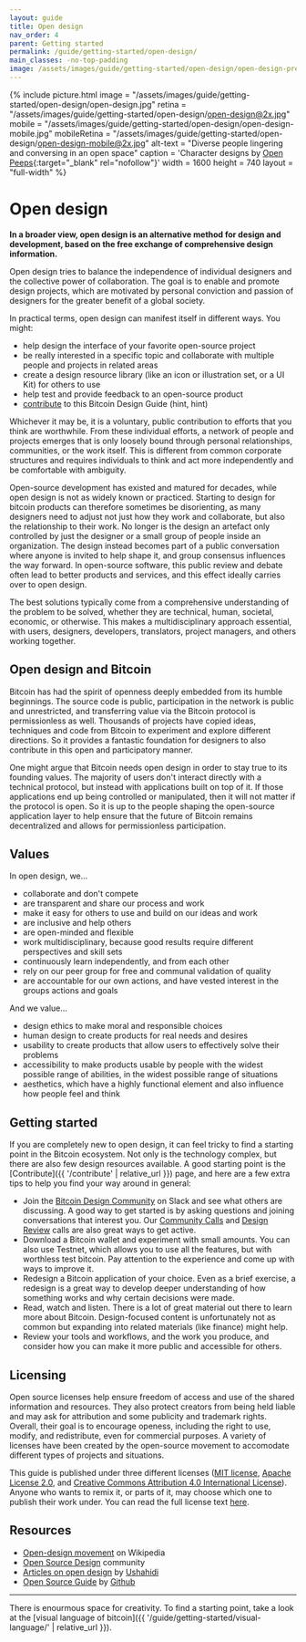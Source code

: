 ```yaml
---
layout: guide
title: Open design
nav_order: 4
parent: Getting started
permalink: /guide/getting-started/open-design/
main_classes: -no-top-padding
image: /assets/images/guide/getting-started/open-design/open-design-preview.jpg
---
```


<!--

Editor's notes

Explain what open design is
Why it is worthwhile
- Different way of design that leads to different results
- Individual independence
- Global collaboration
Levels
- Our own role in the "world"
- Publishing something for others to use
- Cross-project collaboration
- Project-specific collaboration
Examples in Bitcoin Design
- Guide
- Johns exploring CoinJoins with Wasabi and wider bitcoin audience (cross-project)
- Bosch working with Bitcoin Core GUI (project-specific)

Ideas
- Add quotes and stories from designers

Illustration sources

- https://www.figma.com/file/qzvCvqhSRx3Jq8aywaSjlr/Bitcoin-Design-Guide-Illustrations-CO?node-id=881%3A1051

-->

{% include picture.html
   image = "/assets/images/guide/getting-started/open-design/open-design.jpg"
   retina = "/assets/images/guide/getting-started/open-design/open-design@2x.jpg"
   mobile = "/assets/images/guide/getting-started/open-design/open-design-mobile.jpg"
   mobileRetina = "/assets/images/guide/getting-started/open-design/open-design-mobile@2x.jpg"
   alt-text = "Diverse people lingering and conversing in an open space"
   caption = 'Character designs by [Open Peeps](https://www.openpeeps.com/){:target="_blank" rel="nofollow"}'
   width = 1600
   height = 740
   layout = "full-width"
%}

# Open design

**In a broader view, open design is an alternative method for design and development, based on the free exchange of comprehensive design information.**

Open design tries to balance the independence of individual designers and the collective power of collaboration. The goal is to enable and promote design projects, which are motivated by personal conviction and passion of designers for the greater benefit of a global society.

In practical terms, open design can manifest itself in different ways. You might:

* help design the interface of your favorite open-source project
* be really interested in a specific topic and collaborate with multiple people and projects in related areas
* create a design resource library (like an icon or illustration set, or a UI Kit) for others to use
* help test and provide feedback to an open-source product
* [contribute](/guide/contribute/) to this Bitcoin Design Guide (hint, hint)

Whichever it may be, it is a voluntary, public contribution to efforts that you think are worthwhile. From these individual efforts, a network of people and projects emerges that is only loosely bound through personal relationships, communities, or the work itself. This is different from common corporate structures and requires individuals to think and act more independently and be comfortable with ambiguity.

Open-source development has existed and matured for decades, while open design is not as widely known or practiced. Starting to design for bitcoin products can therefore sometimes be disorienting, as many designers need to adjust not just how they work and collaborate, but also the relationship to their work. No longer is the design an artefact only controlled by just the designer or a small group of people inside an organization. The design instead becomes part of a public conversation where anyone is invited to help shape it, and group consensus influences the way forward. In open-source software, this public review and debate often lead to better products and services, and this effect ideally carries over to open design.

The best solutions typically come from a comprehensive understanding of the problem to be solved, whether they are technical, human, societal, economic, or otherwise. This makes a multidisciplinary approach essential, with users, designers, developers, translators, project managers, and others working together.

##  Open design and Bitcoin

Bitcoin has had the spirit of openness deeply embedded from its humble beginnings. The source code is public, participation in the network is public and unrestricted, and transferring value via the Bitcoin protocol is permissionless as well. Thousands of projects have copied ideas, techniques and code from Bitcoin to experiment and explore different directions. So it provides a fantastic foundation for designers to also contribute in this open and participatory manner.

One might argue that Bitcoin needs open design in order to stay true to its founding values. The majority of users don't interact directly with a technical protocol, but instead with applications built on top of it. If those applications end up being controlled or manipulated, then it will not matter if the protocol is open. So it is up to the people shaping the open-source application layer to help ensure that the future of Bitcoin remains decentralized and allows for permissionless participation.

## Values

In open design, we... 

- collaborate and don't compete
- are transparent and share our process and work
- make it easy for others to use and build on our ideas and work
- are inclusive and help others
- are open-minded and flexible 
- work multidisciplinary, because good results require different perspectives and skill sets
- continuously learn independently, and from each other
- rely on our peer group for free and communal validation of quality
- are accountable for our own actions, and have vested interest in the groups actions and goals

And we value...

- design ethics to make moral and responsible choices
- human design to create products for real needs and desires
- usability to create products that allow users to effectively solve their problems
- accessibility to make products usable by people with the widest possible range of abilities, in the widest possible range of situations
- aesthetics, which have a highly functional element and also influence how people feel and think

## Getting started

If you are completely new to open design, it can feel tricky to find a starting point in the Bitcoin ecosystem. Not only is the technology complex, but there are also few design resources available. A good starting point is the [Contribute]({{ '/contribute' | relative_url }}) page, and here are a few extra tips to help you find your way around in general:

- Join the [Bitcoin Design Community]({{site.slack_invite_url}}) on Slack and see what others are discussing. A good way to get started is by asking questions and joining conversations that interest you. Our [Community Calls](https://github.com/BitcoinDesign/Meta/issues?q=is%3Aissue+is%3Aopen+Community+Call) and [Design Review](https://github.com/BitcoinDesign/Meta/issues?q=is%3Aissue+is%3Aopen+Design+Review+Call+) calls are also great ways to get active.
- Download a Bitcoin wallet and experiment with small amounts. You can also use Testnet, which allows you to use all the features, but with worthless test bitcoin. Pay attention to the experience and come up with ways to improve it.
- Redesign a Bitcoin application of your choice. Even as a brief exercise, a redesign is a great way to develop deeper understanding of how something works and why certain decisions were made.
- Read, watch and listen. There is a lot of great material out there to learn more about Bitcoin. Design-focused content is unfortunately not as common but expanding into related materials (like finance) might help.
- Review your tools and workflows, and the work you produce, and consider how you can make it more public and accessible for others.

## Licensing

Open source licenses help ensure freedom of access and use of the shared information and resources. They also protect creators from being held liable and may ask for attribution and some publicity and trademark rights. Overall, their goal is to encourage openess, including the right to use, modify, and redistribute, even for commercial purposes. A variety of licenses have been created by the open-source movement to accomodate different types of projects and situations.

This guide is published under three different licenses ([MIT license]({{site.github_repository_url}}blob/master/LICENSE-MIT), [Apache License 2.0]({{site.github_repository_url}}blob/master/LICENSE-APACHE), and [Creative Commons Attribution 4.0 International License]({{site.github_repository_url}}blob/master/LICENSE-CC-BY)). Anyone who wants to remix it, or parts of it, may choose which one to publish their work under. You can read the full license text [here]({{site.github_repository_url}}blob/master/LICENSE).

## Resources

- [Open-design movement](https://en.wikipedia.org/wiki/Open-design_movement) on Wikipedia
- [Open Source Design](https://opensourcedesign.net/) community
- [Articles on open design](https://opendesign.ushahidi.com/open-design-articles/) by [Ushahidi](https://www.ushahidi.com/)
- [Open Source Guide](https://opensource.guide/) by [Github](https://github.com/)

---

There is enourmous space for creativity. To find a starting point, take a look at the [visual language of bitcoin]({{ '/guide/getting-started/visual-language/' | relative_url }}).

